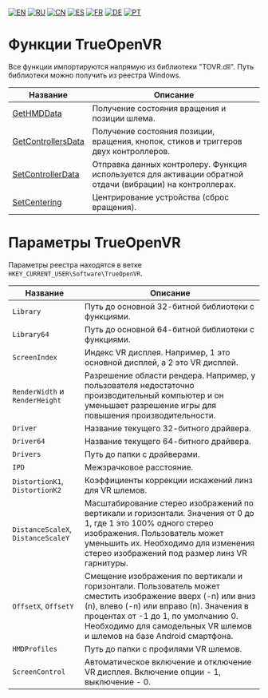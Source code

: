 ﻿[![EN](https://user-images.githubusercontent.com/9499881/33184537-7be87e86-d096-11e7-89bb-f3286f752bc6.png)](https://github.com/TrueOpenVR/TrueOpenVR-Core/blob/master/Docs/README.md) 
[![RU](https://user-images.githubusercontent.com/9499881/27683795-5b0fbac6-5cd8-11e7-929c-057833e01fb1.png)](https://github.com/TrueOpenVR/TrueOpenVR-Core/blob/master/Docs/README.RU.md) 
[![CN](https://user-images.githubusercontent.com/9499881/31012373-978ce414-a522-11e7-9936-387b1c530e2f.png)](https://github.com/TrueOpenVR/TrueOpenVR-Core/blob/master/Docs/README.CN.md) 
[![ES](https://user-images.githubusercontent.com/9499881/31012379-9d8f7764-a522-11e7-8bf4-739077369e8b.png)](https://github.com/TrueOpenVR/TrueOpenVR-Core/blob/master/Docs/README.ES.md) 
[![FR](https://user-images.githubusercontent.com/9499881/31012387-a7b4aaac-a522-11e7-8485-36ce58dc2d4a.png)](https://github.com/TrueOpenVR/TrueOpenVR-Core/blob/master/Docs/README.FR.md) 
[![DE](https://user-images.githubusercontent.com/9499881/31012392-ac051326-a522-11e7-9c8c-2186ddf553d0.png)](https://github.com/TrueOpenVR/TrueOpenVR-Core/blob/master/Docs/README.DE.md) 
[![PT](https://user-images.githubusercontent.com/9499881/31012384-a1d1b544-a522-11e7-8a13-3cb53450d55c.png)](https://github.com/TrueOpenVR/TrueOpenVR-Core/blob/master/Docs/README.PT.md)
# Функции TrueOpenVR
Все функции импортируются напрямую из библиотеки "TOVR.dll". Путь библиотеки можно получить из реестра Windows. 

| Название  | Описание |
| ------------- | ------------- |
| [GetHMDData](https://github.com/TrueOpenVR/TrueOpenVR-Core/blob/master/Docs/RU/Functions/GetHMDData.md) | Получение состояния вращения и позиции шлема. |
| [GetControllersData](https://github.com/TrueOpenVR/TrueOpenVR-Core/blob/master/Docs/RU/Functions/GetControllersData.md) | Получение состояния позиции, вращения, кнопок, стиков и триггеров двух контроллеров. |
| [SetControllerData](https://github.com/TrueOpenVR/TrueOpenVR-Core/blob/master/Docs/RU/Functions/SetControllerData.md) | Отправка данных контролеру. Функция используется для активации обратной отдачи (вибрации) на контроллерах. |
| [SetCentering](https://github.com/TrueOpenVR/TrueOpenVR-Core/blob/master/Docs/RU/Functions/SetCentering.md) | Центрирование устройства (сброс вращения). |


# Параметры TrueOpenVR
Параметры реестра находятся в ветке `HKEY_CURRENT_USER\Software\TrueOpenVR`.

| Название  | Описание |
| ------------- | ------------- |
| `Library` | Путь до основной 32-битной библиотеки с функциями. |
| `Library64` | Путь до основной 64-битной библиотеки с функциями. |
| `ScreenIndex` | Индекс VR дисплея. Например, 1 это основной дисплей, а 2 это VR дисплей. |
| `RenderWidth` и `RenderHeight` | Разрешение области рендера. Например, у пользователя недостаточно производительный компьютер и он уменьшает разрешение игры для повышения производительности. |
| `Driver` | Название текущего 32-битного драйвера. |
| `Driver64` | Название текущего 64-битного драйвера. |
| `Drivers` | Путь до папки с драйверами. |
| `IPD` | Межзрачковое расстояние. |
| `DistortionK1`, `DistortionK2` | Коэффициенты коррекции искажений линз для VR шлемов. |
| `DistanceScaleX`, `DistanceScaleY` | Масштабирование стерео изображений по вертикали и горизонтали. Значения от 0 до 1, где 1 это 100% одного стерео изображения. Пользователь может уменьшить их. Необходимо для изменения стерео изображений под размер линз VR гарнитуры. |
| `OffsetX`, `OffsetY` | Смещение изображения по вертикали и горизонтали. Пользователь может сместить изображение вверх (-n) или вниз (n), влево (-n) или вправо (n). Значения в процентах от -1 до 1, по умолчанию 0. Необходимо для самодельных VR шлемов и шлемов на базе Android смартфона. |
| `HMDProfiles` | Путь до папки с профилями VR шлемов. |
| `ScreenControl` | Автоматическое включение и отключение VR дисплея. Включение опции - 1, выключение - 0. |
